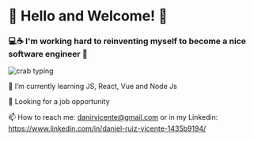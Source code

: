 # 👋 Hello and Welcome! 👋 


### 💻☕ I'm working hard to reinventing myself to become a nice software engineer 🚀 


![crab typing](https://user-images.githubusercontent.com/94577920/174447661-41f0bc1e-40ef-454a-8ffd-06f15aa6df2f.gif)




🌱 I’m currently learning JS, React, Vue and Node Js  


🧐 Looking for a job opportunity


📫 How to reach me: danirvicente@gmail.com or in my Linkedin: https://www.linkedin.com/in/daniel-ruiz-vicente-1435b9194/


